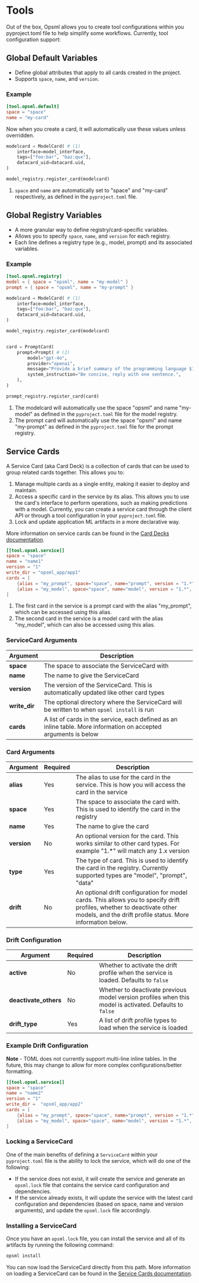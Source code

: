 # Tools

Out of the box, Opsml allows you to create tool configurations within you pyproject.toml file to help simplify some workflows. Currently, tool configuration support:

## **Global Default Variables**

- Define global attributes that apply to all cards created in the project.
- Supports `space`, `name`, and `version`.

### Example

```toml
[tool.opsml.default]
space = "space"
name = "my-card"
```

Now when you create a card, it will automatically use these values unless overridden.

```python
modelcard = ModelCard( # (1)
    interface=model_interface,
    tags=["foo:bar", "baz:qux"],
    datacard_uid=datacard.uid,
)

model_registry.register_card(modelcard)
```

1. `space` and `name` are automatically set to "space" and "my-card" respectively, as defined in the `pyproject.toml` file.

## **Global Registry Variables**

- A more granular way to define registry/card-specific variables.
- Allows you to specify `space`, `name`, and `version` for each registry.
- Each line defines a registry type (e.g., model, prompt) and its associated variables.

### Example

```toml
[tool.opsml.registry]
model = { space = "opsml", name = "my-model" }
prompt = { space = "opsml", name = "my-prompt" }
```

```python
modelcard = ModelCard( # (1)
    interface=model_interface,
    tags=["foo:bar", "baz:qux"],
    datacard_uid=datacard.uid,
)

model_registry.register_card(modelcard)


card = PromptCard(
    prompt=Prompt( # (2)
        model="gpt-4o",
        provider="openai",
        message="Provide a brief summary of the programming language $1.",
        system_instruction="Be concise, reply with one sentence.",
    ),
)

prompt_registry.register_card(card)

```
1. The modelcard will automatically use the space "opsml" and name "my-model" as defined in the `pyproject.toml` file for the model registry.
2. The prompt card will automatically use the space "opsml" and name "my-prompt" as defined in the `pyproject.toml` file for the prompt registry.


## **Service Cards**
A Service Card (aka Card Deck) is a collection of cards that can be used to group related cards together. This allows you to:

1. Manage multiple cards as a single entity, making it easier to deploy and maintain.
2. Access a specific card in the service by its alias. This allows you to use the card's interface to perform operations, such as making predictions with a model.
Currently, you can create a service card through the client API or through a tool configuration in your `pyproject.toml` file.
3. Lock and update application ML artifacts in a more declarative way.

More information on service cards can be found in the [Card Decks documentation](../automation/cardservice.md).


```toml
[[tool.opsml.service]]
space = "space"
name = "name1"
version = "1"
write_dir = "opsml_app/app1"
cards = [
    {alias = "my_prompt", space="space", name="prompt", version = "1.*", type = "prompt"}, # (1)
    {alias = "my_model", space="space", name="model", version = "1.*", type = "model"} # (2)
]
```

1. The first card in the service is a prompt card with the alias "my_prompt", which can be accessed using this alias.
2. The second card in the service is a model card with the alias "my_model", which can also be accessed using this alias.

### ServiceCard Arguments

| Argument     | Description                          |
| ----------- | ------------------------------------ |
| <span class="text-alert">**space**</span>       | The space to associate the ServiceCard with  |
| <span class="text-alert">**name**</span>  | The name to give the ServiceCard |
| <span class="text-alert">**version**</span> | The version of the ServiceCard. This is automatically updated like other card types |
| <span class="text-alert">**write_dir**</span> | The optional directory where the ServiceCard will be written to when `opsml install` is run |
| <span class="text-alert">**cards**</span> | A list of cards in the service, each defined as an inline table. More information on accepted arguments is below |

### Card Arguments
| Argument     | Required | Description    |
| -----------  | -------- | ------------------------------------ |
| <span class="text-alert">**alias**</span> | Yes | The alias to use for the card in the service. This is how you will access the card in the service |
| <span class="text-alert">**space**</span> | Yes | The space to associate the card with. This is used to identify the card in the registry |
| <span class="text-alert">**name**</span> | Yes | The name to give the card |
| <span class="text-alert">**version**</span> | No | An optional version for the card. This works similar to other card types. For example "1.*" will match any 1.x version |
| <span class="text-alert">**type**</span> | Yes | The type of card. This is used to identify the card in the registry. Currently supported types are "model", "prompt", "data"|
| <span class="text-alert">**drift**</span> | No | An optional drift configuration for model cards. This allows you to specify drift profiles, whether to deactivate other models, and the drift profile status. More information below. |

### Drift Configuration
| Argument     | Required | Description |
| ----------- | -------- | ------------------------------------ |
| <span class="text-alert">**active**</span> | No | Whether to activate the drift profile when the service is loaded. Defaults to `false` |
| <span class="text-alert">**deactivate_others**</span> | No | Whether to deactivate previous model version profiles when this model is activated. Defaults to `false` |
| <span class="text-alert">**drift_type**</span> | Yes | A list of drift profile types to load when the service is loaded |


### Example Drift Configuration
**Note** - TOML does not currently support multi-line inline tables. In the future, this may change to allow for more complex configurations/better formatting.

```toml
[[tool.opsml.service]]
space = "space"
name = "name2"
version = "1"
write_dir =  "opsml_app/app2"
cards = [
    {alias = "my_prompt", space="space", name="prompt", version = "1.*", type = "prompt"},
    {alias = "my_model", space="space", name="model", version = "1.*", type = "model", drift = { active = true, deactivate_others = false, drift_type = ["custom", "psi"] }}
]
```

### Locking a ServiceCard
One of the main benefits of defining a `ServiceCard` within your `pyproject.toml` file is the ability to lock the service, which will do one of the following:

- If the service does not exist, it will create the service and generate an `opsml.lock` file that contains the service card configuration and dependencies.
- If the service already exists, it will update the service with the latest card configuration and dependencies (based on space, name and version arguments), and update the `opsml.lock` file accordingly.

### Installing a ServiceCard
Once you have an `opsml.lock` file, you can install the service and all of its artifacts by running the following command:

```bash
opsml install
```

You can now load the ServiceCard directly from this path. More information on loading a ServiceCard can be found in the [Service Cards documentation](../automation/service.md#load-from-path).